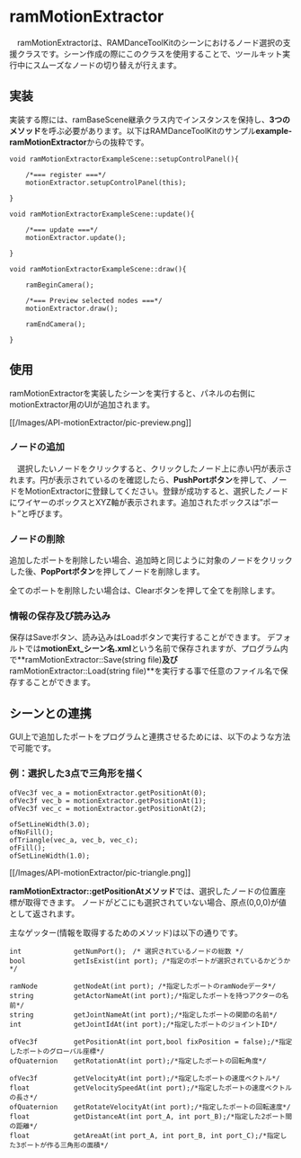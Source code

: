 # ramMotionExtractor

　ramMotionExtractorは、RAMDanceToolKitのシーンにおけるノード選択の支援クラスです。シーン作成の際にこのクラスを使用することで、ツールキット実行中にスムーズなノードの切り替えが行えます。

## 実装
実装する際には、ramBaseScene継承クラス内でインスタンスを保持し、**3つのメソッド**を呼ぶ必要があります。以下はRAMDanceToolKitのサンプル**example-ramMotionExtractor**からの抜粋です。
~~~
void ramMotionExtractorExampleScene::setupControlPanel(){
	
	/*=== register ===*/
	motionExtractor.setupControlPanel(this);
	
}

void ramMotionExtractorExampleScene::update(){

	/*=== update ===*/
	motionExtractor.update();

}

void ramMotionExtractorExampleScene::draw(){

	ramBeginCamera();
	
	/*=== Preview selected nodes ===*/
	motionExtractor.draw();
	
	ramEndCamera();
	
}
~~~

## 使用
ramMotionExtractorを実装したシーンを実行すると、パネルの右側にmotionExtractor用のUIが追加されます。

[[/Images/API-motionExtractor/pic-preview.png]]

### ノードの追加
　選択したいノードをクリックすると、クリックしたノード上に赤い円が表示されます。円が表示されているのを確認したら、**PushPortボタン**を押して、ノードをMotionExtractorに登録してください。登録が成功すると、選択したノードにワイヤーのボックスとXYZ軸が表示されます。追加されたボックスは”ポート”と呼びます。
　
### ノードの削除
追加したポートを削除したい場合、追加時と同じように対象のノードをクリックした後、**PopPortボタン**を押してノードを削除します。

全てのポートを削除したい場合は、Clearボタンを押して全てを削除します。
### 情報の保存及び読み込み
保存はSaveボタン、読み込みはLoadボタンで実行することができます。
デフォルトでは**motionExt_シーン名.xml**という名前で保存されますが、プログラム内で**ramMotionExtractor::Save(string file)**及び**ramMotionExtractor::Load(string file)**を実行する事で任意のファイル名で保存することができます。


## シーンとの連携
GUI上で追加したポートをプログラムと連携させるためには、以下のような方法で可能です。
### 例：選択した3点で三角形を描く

	ofVec3f vec_a = motionExtractor.getPositionAt(0);
	ofVec3f vec_b = motionExtractor.getPositionAt(1);
	ofVec3f vec_c = motionExtractor.getPositionAt(2);

	ofSetLineWidth(3.0);
	ofNoFill();
	ofTriangle(vec_a, vec_b, vec_c);
	ofFill();
	ofSetLineWidth(1.0);

[[/Images/API-motionExtractor/pic-triangle.png]]

**ramMotionExtractor::getPositionAtメソッド**では、選択したノードの位置座標が取得できます。
ノードがどこにも選択されていない場合、原点(0,0,0)が値として返されます。

主なゲッター(情報を取得するためのメソッド)は以下の通りです。

	int				getNumPort();　/* 選択されているノードの総数 */
	bool			getIsExist(int port); /*指定のポートが選択されているかどうか*/

	ramNode			getNodeAt(int port); /*指定したポートのramNodeデータ*/
	string			getActorNameAt(int port);/*指定したポートを持つアクターの名前*/
	string			getJointNameAt(int port);/*指定したポートの関節の名前*/
	int				getJointIdAt(int port);/*指定したポートのジョイントID*/

	ofVec3f			getPositionAt(int port,bool fixPosition = false);/*指定したポートのグローバル座標*/
	ofQuaternion	getRotationAt(int port);/*指定したポートの回転角度*/

	ofVec3f			getVelocityAt(int port);/*指定したポートの速度ベクトル*/
	float			getVelocitySpeedAt(int port);/*指定したポートの速度ベクトルの長さ*/
	ofQuaternion	getRotateVelocityAt(int port);/*指定したポートの回転速度*/
	float			getDistanceAt(int port_A, int port_B);/*指定した2ポート間の距離*/
	float			getAreaAt(int port_A, int port_B, int port_C);/*指定した3ポートが作る三角形の面積*/
